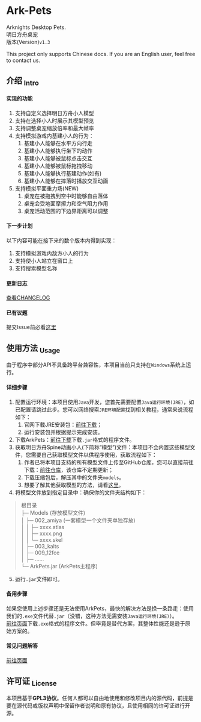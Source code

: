 Ark-Pets
==========
Arknights Desktop Pets.  
明日方舟桌宠  
版本(Version)`v1.3`

This project only supports Chinese docs. If you are an English user, feel free to contact us.

## 介绍 <sub>Intro</sub>
#### 实现的功能
1. 支持自定义选择明日方舟小人模型
2. 支持在选择小人时展示其模型预览
3. 支持调整桌宠缩放倍率和最大帧率
4. 支持模拟游戏内基建小人的行为：
    1. 基建小人能够在水平方向行走
    2. 基建小人能够执行坐下的动作
    3. 基建小人能够被鼠标点击交互
    4. 基建小人能够被鼠标拖拽移动
    5. 基建小人能够执行基建动作(如有)
    5. 基建小人能够在摔落时播放交互动画
5. 支持模拟平面重力场(NEW)
    1. 桌宠在被拖拽到空中时能够自由落体
    2. 桌宠会受地面摩擦力和空气阻力作用
    3. 桌宠活动范围的下边界距离可以调整

#### 下一步计划
以下内容可能在接下来的数个版本内得到实现：
1. 支持模拟游戏内敌方小人的行为
2. 支持使小人站立在窗口上
3. 支持搜索模型名称

#### 更新日志
[查看CHANGELOG](CHANGELOG.md)

#### 已有议题
提交Issue前必看[这里](docs/Issues.md)

## 使用方法 <sub>Usage</sub>
由于程序中部分API不具备跨平台兼容性，本项目当前只支持在`Windows`系统上运行。
#### 详细步骤
1. 配置运行环境：本项目使用`Java`开发，您首先需要配置`Java运行环境(JRE)`，如已配置请跳过此步。您可以网络搜索`JRE环境配置`找到相关教程，通常来说流程如下：
    1. 官网下载JRE安装包：[前往下载](https://www.java.com/download)；
    2. 运行安装包并根据提示完成安装。
2. 下载ArkPets：[前往下载](https://github.com/isHarryh/Ark-Pets/releases)下载`.jar`格式的程序文件。
3. 获取明日方舟Spine动画小人(下简称“模型”)文件：本项目不会内置这些模型文件，您需要自己获取模型文件以供程序使用，获取流程如下：
    1. 作者已将本项目支持的所有模型文件上传至GitHub仓库，您可以直接前往下载：[前往仓库](https://github.com/isHarryh/Ark-Models)，该仓库不定期更新；
    2. 下载压缩包后，解压其中的文件夹`models`。
    3. 想要了解其他获取模型的方法，请看[这里](docs/GetModels.md)。
4. 将模型文件放到指定目录中：确保你的文件夹结构如下：
> 根目录  
> ├─ Models (存放模型文件)  
> │  ├─ 002_amiya (一套模型一个文件夹单独存放)  
> │  │  ├─ xxxx.atlas  
> │  │  ├─ xxxx.png  
> │  │  └─ xxxx.skel  
> │  ├─ 003_kalts  
> │  ├─ 009_12fce  
> │  ├─ ……  
> └─ ArkPets.jar (ArkPets主程序)  
5. 运行`.jar`文件即可。

#### 备用步骤
如果您使用上述步骤还是无法使用ArkPets，最快的解决方法是换一条路走：使用我们的`.exe`文件代替`.jar`（没错，这种方法无需安装`Java运行环境(JRE)`）。  
[前往页面](https://github.com/isHarryh/Ark-Pets/releases)下载`.exe`格式的程序文件。但毕竟是替代方案，其整体性能还是逊于原始方案的。

#### 常见问题解答
[前往页面](docs/Q%26A.md)

## 许可证 <sub>License</sub>
本项目基于**GPL3协议**。任何人都可以自由地使用和修改项目内的源代码，前提是要在源代码或版权声明中保留作者说明和原有协议，且使用相同的许可证进行开源。

